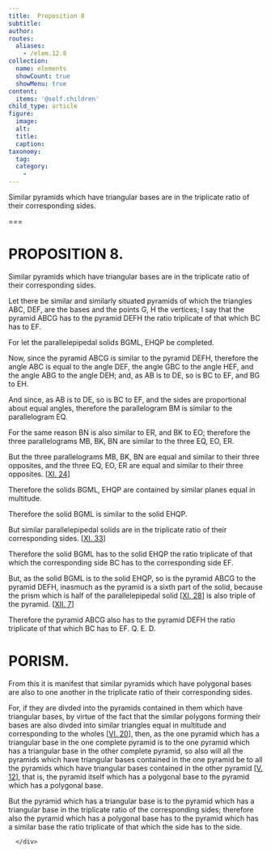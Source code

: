 ```yaml
---
title:  Proposition 8
subtitle: 
author:
routes:
  aliases:
    - /elem.12.8
collection:
  name: elements
  showCount: true
  showMenu: true
content:
  items: '@self.children'
child_type: article
figure:
  image:
  alt:
  title:
  caption:
taxonomy:
  tag:
  category:
    - 
---
```


<p>
       <hi rend="ital">Similar pyramids which have triangular bases are in the triplicate ratio of their corresponding sides.</hi>
      </p>

===

<h1>PROPOSITION 8.</h1>
<p>
       <span class="ital">Similar pyramids which have triangular bases are in the triplicate ratio of their corresponding sides.</span>
      </p>

<p>Let there be similar and similarly situated pyramids of <pb n="396"/>which the triangles <span class="ital">ABC</span>, <span class="ital">DEF</span>, are the bases and the points <span class="ital">G</span>, <span class="ital">H</span> the vertices; I say that the pyramid <span class="ital">ABCG</span> has to the pyramid <span class="ital">DEFH</span> the ratio triplicate of that which <span class="ital">BC</span> has to <span class="ital">EF</span>. 
      </p>

<p>For let the parallelepipedal solids <span class="ital">BGML</span>, <span class="ital">EHQP</span> be completed. </p>

<p>Now, since the pyramid <span class="ital">ABCG</span> is similar to the pyramid <span class="ital">DEFH</span>, therefore the angle <span class="ital">ABC</span> is equal to the angle <span class="ital">DEF</span>, the angle <span class="ital">GBC</span> to the angle <span class="ital">HEF</span>, and the angle <span class="ital">ABG</span> to the angle <span class="ital">DEH</span>; and, as <span class="ital">AB</span> is to <span class="ital">DE</span>, so is <span class="ital">BC</span> to <span class="ital">EF</span>, and <span class="ital">BG</span> to <span class="ital">EH</span>. </p>

<p>And since, as <span class="ital">AB</span> is to <span class="ital">DE</span>, so is <span class="ital">BC</span> to <span class="ital">EF</span>, and the sides are proportional about equal angles, therefore the parallelogram <span class="ital">BM</span> is similar to the parallelogram <span class="ital">EQ</span>. </p>

<p>For the same reason <span class="ital">BN</span> is also similar to <span class="ital">ER</span>, and <span class="ital">BK</span> to <span class="ital">EO</span>; therefore the three parallelograms <span class="ital">MB</span>, <span class="ital">BK</span>, <span class="ital">BN</span> are similar to the three <span class="ital">EQ</span>, <span class="ital">EO</span>, <span class="ital">ER</span>. </p>

<p>But the three parallelograms <span class="ital">MB</span>, <span class="ital">BK</span>, <span class="ital">BN</span> are equal and similar to their three opposites, and the three <span class="ital">EQ</span>, <span class="ital">EO</span>, <span class="ital">ER</span> are equal and similar to their three opposites. [<a href="/elem.11.24">XI. 24</a>] </p>

<p>Therefore the solids <span class="ital">BGML</span>, <span class="ital">EHQP</span> are contained by similar planes equal in multitude. </p>

<p>Therefore the solid <span class="ital">BGML</span> is similar to the solid <span class="ital">EHQP</span>. </p>

<p>But similar parallelepipedal solids are in the triplicate ratio of their corresponding sides. [<a href="/elem.11.33">XI. 33</a>] <pb n="397"/></p>

<p>Therefore the solid <span class="ital">BGML</span> has to the solid <span class="ital">EHQP</span> the ratio triplicate of that which the corresponding side <span class="ital">BC</span> has to the corresponding side <span class="ital">EF</span>. </p>

<p>But, as the solid <span class="ital">BGML</span> is to the solid <span class="ital">EHQP</span>, so is the pyramid <span class="ital">ABCG</span> to the pyramid <span class="ital">DEFH</span>, inasmuch as the pyramid is a sixth part of the solid, because the prism which is half of the parallelepipedal solid [<a href="/elem.11.28">XI. 28</a>] is also triple of the pyramid. [<a href="/elem.12.7">XII. 7</a>] </p>

<p>Therefore the pyramid <span class="ital">ABCG</span> also has to the pyramid <span class="ital">DEFH</span> the ratio triplicate of that which <span class="ital">BC</span> has to <span class="ital">EF</span>. Q. E. D. </p>
<div id="elem.12.8.p.1" class="porism">
       <h1>PORISM.</h1>
       
<p>From this it is manifest that similar pyramids which have polygonal bases are also to one another in the triplicate ratio of their corresponding sides. </p>

       
<p>For, if they are divded into the pyramids contained in them which have triangular bases, by virtue of the fact that the similar polygons forming their bases are also divded into similar triangles equal in multitude and corresponding to the wholes [<a href="/elem.6.20">VI. 20</a>], then, as the one pyramid which has a triangular base in the one complete pyramid is to the one pyramid which has a triangular base in the other complete pyramid, so also will all the pyramids which have triangular bases contained in the one pyramid be to all the pyramids which have triangular bases contained in the other pyramid [<a href="/elem.5.12">V. 12</a>], that is, the pyramid itself which has a polygonal base to the pyramid which has a polygonal base. </p>

       
<p>But the pyramid which has a triangular base is to the pyramid which has a triangular base in the triplicate ratio of the corresponding sides; therefore also the pyramid which has a polygonal base has to the pyramid which has a similar base the ratio triplicate of that which the side has to the side.</p>

      </div>
